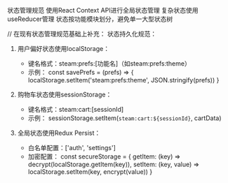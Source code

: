 状态管理规范
使用React Context API进行全局状态管理
复杂状态使用useReducer管理
状态按功能模块划分，避免单一大型状态树

// 在现有状态管理规范基础上补充：
状态持久化规范：
1. 用户偏好状态使用localStorage：
   - 键名格式：steam:prefs:[功能名]（如steam:prefs:theme）
   - 示例：
     const savePrefs = (prefs) => {
       localStorage.setItem('steam:prefs:theme', JSON.stringify(prefs))
     }

2. 购物车状态使用sessionStorage：
   - 键名格式：steam:cart:[sessionId]
   - 示例：
     sessionStorage.setItem(`steam:cart:${sessionId}`, cartData)

3. 全局状态使用Redux Persist：
   - 白名单配置：['auth', 'settings']
   - 加密配置：
     const secureStorage = {
       getItem: (key) => decrypt(localStorage.getItem(key)),
       setItem: (key, value) => localStorage.setItem(key, encrypt(value))
     } 
